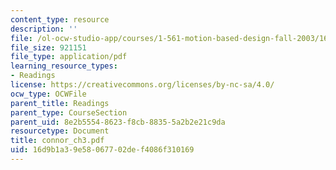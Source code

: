 ```yaml
---
content_type: resource
description: ''
file: /ol-ocw-studio-app/courses/1-561-motion-based-design-fall-2003/16d9b1a39e58067702def4086f310169_connor_ch3.pdf
file_size: 921151
file_type: application/pdf
learning_resource_types:
- Readings
license: https://creativecommons.org/licenses/by-nc-sa/4.0/
ocw_type: OCWFile
parent_title: Readings
parent_type: CourseSection
parent_uid: 8e2b5554-8623-f8cb-8835-5a2b2e21c9da
resourcetype: Document
title: connor_ch3.pdf
uid: 16d9b1a3-9e58-0677-02de-f4086f310169
---
```

